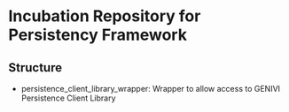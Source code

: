 # Incubation Repository for Persistency Framework

## Structure

  * persistence_client_library_wrapper: Wrapper to allow access to GENIVI Persistence Client Library 